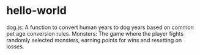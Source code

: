 # hello-world
dog.js:
A function to convert human years to dog years based on common pet age conversion rules.
Monsters: 
The game where the player fights randomly selected monsters, earning points for wins and resetting on losses.


